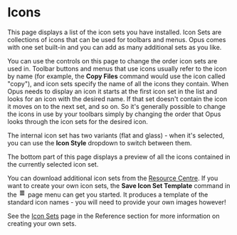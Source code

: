 # Icons

This page displays a list of the icon sets you have installed. Icon Sets are collections of icons that can be used for toolbars and menus. Opus comes with one set built-in and you can add as many additional sets as you like.

You can use the controls on this page to change the order icon sets are used in. Toolbar buttons and menus that use icons usually refer to the icon by name (for example, the **Copy Files** command would use the icon called "copy"), and icon sets specify the name of all the icons they contain. When Opus needs to display an icon it starts at the first icon set in the list and looks for an icon with the desired name. If that set doesn't contain the icon it moves on to the next set, and so on. So it's generally possible to change the icons in use by your toolbars simply by changing the order that Opus looks through the icon sets for the desired icon.

The internal icon set has two variants (flat and glass) - when it's selected, you can use the **Icon Style** dropdown to switch between them.

The bottom part of this page displays a preview of all the icons contained in the currently selected icon set.

You can download additional icon sets from the [Resource Centre](https://resource.dopus.com/c/downloads/icons). If you want to create your own icon sets, the **Save Icon Set Template** command in the ![](/Manual/images/media/13/prefs_menu.png) page menu can get you started. It produces a template of the standard icon names - you will need to provide your own images however!

See the [Icon Sets](/Manual/reference/icon_sets/README.md) page in the Reference section for more information on creating your own sets.

